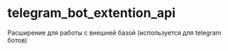 # telegram_bot_extention_api
 Расширение для работы с внешней базой (используется для telegram ботов)

